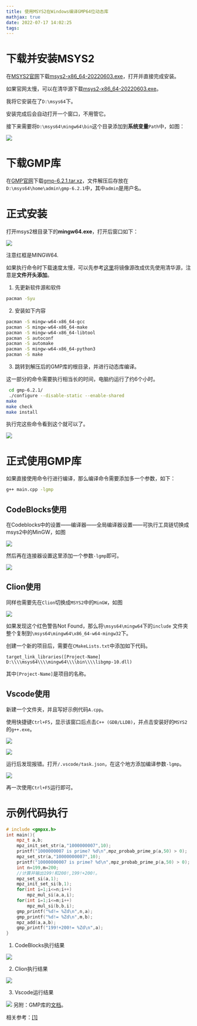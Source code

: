 ```yaml
---
title: 使用MSYS2在Windows编译GMP64位动态库
mathjax: true
date: 2022-07-17 14:02:25
tags:
---
```

<escape><!-- more --></escape>

# 下载并安装MSYS2

在[MSYS2官网](https://www.msys2.org/)下载[msys2-x86_64-20220603.exe](https://github.com/msys2/msys2-installer/releases/download/2022-06-03/msys2-x86_64-20220603.exe)，打开并直接完成安装。

如果官网太慢，可以在清华源下载[msys2-x86_64-20220603.exe](https://mirrors.tuna.tsinghua.edu.cn/msys2/distrib/x86_64/msys2-x86_64-20220603.exe)。

我将它安装在了`D:\msys64`下。

安装完成后会自动打开一个窗口，不用管它。

接下来需要将`D:\msys64\mingw64\bin`这个目录添加到**系统变量**`Path`中，如图：

![](p1.png)

# 下载GMP库

在[GMP官网](https://gmplib.org/)下载[gmp-6.2.1.tar.xz](https://gmplib.org/download/gmp/gmp-6.2.1.tar.xz)，文件解压后存放在`D:\msys64\home\admin\gmp-6.2.1`中，其中`admin`是用户名。

# 正式安装

打开msys2根目录下的**mingw64.exe**，打开后窗口如下：

![](p2.png)

注意红框是MINGW64.

如果执行命令时下载速度太慢，可以先参考[这里](https://mirrors.tuna.tsinghua.edu.cn/help/msys2/)将镜像源改成优先使用清华源，注意是**文件开头添加**。

1. 先更新软件源和软件

```bash
pacman -Syu
```

2. 安装如下内容

```bash
pacman -S mingw-w64-x86_64-gcc
pacman -S mingw-w64-x86_64-make
pacman -S mingw-w64-x86_64-libtool
pacman -S autoconf
pacman -S automake
pacman -S mingw-w64-x86_64-python3
pacman -S make
```

3. 跳转到解压后的GMP库的根目录，并进行动态库编译。

这一部分的命令需要执行相当长的时间，电脑约运行了约$6$个小时。

```bash
 cd gmp-6.2.1/
 ./configure --disable-static --enable-shared
make
make check
make install
```

执行完这些命令看到这个就可以了。

![](p3.png)

# 正式使用GMP库

如果直接使用命令行进行编译，那么编译命令需要添加多一个参数，如下：

```bash
g++ main.cpp -lgmp
```

## CodeBlocks使用

在Codeblocks中的设置——编译器——全局编译器设置——可执行工具链切换成msys2中的MinGW，如图

![](p4.png)

然后再在连接器设置这里添加一个参数`-lgmp`即可。

![](p5.png)

## Clion使用

同样也需要先在`Clion`切换成`MSYS2`中的`MinGW`，如图

![](p6.png)

如果发现这个红色警告Not Found，那么将`\msys64\mingw64`下的`include`
文件夹整个复制到`\msys64\mingw64\x86_64-w64-mingw32`下。

创建一个新的项目后，需要在`CMakeLists.txt`中添加如下代码。

```
target_link_libraries([Project-Name] D:\\\\msys64\\\\mingw64\\\\bin\\\\libgmp-10.dll)
```

其中`[Project-Name]`是项目的名称。

## Vscode使用

新建一个文件夹，并且写好示例代码`A.cpp`。

使用快捷键`Ctrl+F5`，显示该窗口后点击`C++ (GDB/LLDB)`，并点击安装好的`MSYS2`的`g++.exe`。

![](pA.png)

![](pB.png)

运行后发现报错。打开`/.vscode/task.json`，在这个地方添加编译参数`-lgmp`。

![](pC.png)

再一次使用`Ctrl+F5`运行即可。

# 示例代码执行

```C++
# include <gmpxx.h>
int main(){
    mpz_t a,b;
    mpz_init_set_str(a,"1000000007",10);
    printf("1000000007 is prime? %d\n",mpz_probab_prime_p(a,50) > 0);
    mpz_set_str(a,"10000000007",10);
    printf("10000000007 is prime? %d\n",mpz_probab_prime_p(a,50) > 0);
    int n=199,m=200;
    //计算并输出199!和200!,199!+200!。
    mpz_set_si(a,1);
    mpz_init_set_si(b,1);
    for(int i=1;i<=n;i++)
        mpz_mul_si(a,a,i);
    for(int i=1;i<=m;i++)
        mpz_mul_si(b,b,i);
    gmp_printf("%d!= %Zd\n",n,a);
    gmp_printf("%d!= %Zd\n",m,b);
    mpz_add(a,a,b);
    gmp_printf("199!+200!= %Zd\n",a);
}
```

1. CodeBlocks执行结果

![](p7.png)

2. Clion执行结果

![](p8.png)

3. Vscode运行结果

![](pD.png)
另附：GMP库的[文档](https://gmplib.org/gmp-man-6.2.1.pdf)。

相关参考：[[1]](http://www.javashuo.com/article/p-yhoxagck-ns.html)
